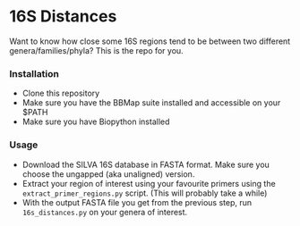 # 16S Distances

Want to know how close some 16S regions tend to be between two different genera/families/phyla? This is the repo for
you.

### Installation

- Clone this repository
- Make sure you have the BBMap suite installed and accessible on your $PATH
- Make sure you have Biopython installed

### Usage

- Download the SILVA 16S database in FASTA format. Make sure you choose the ungapped (aka unaligned) version.
- Extract your region of interest using your favourite primers using the `extract_primer_regions.py` script.
(This will probably take a while)
- With the output FASTA file you get from the previous step, run `16s_distances.py` on your genera of interest.
